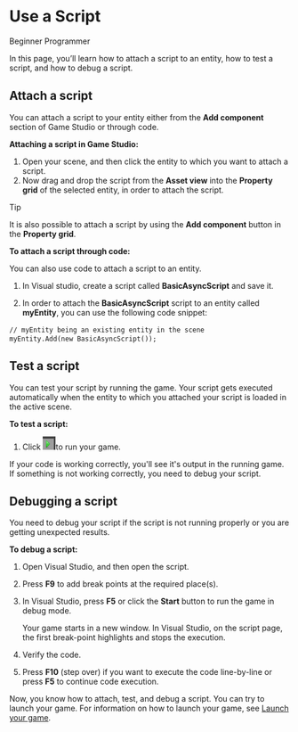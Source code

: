 # Use a Script

<span class="label label-doc-level">Beginner</span>
<span class="label label-doc-audience">Programmer</span>

In this page, you’ll learn how to attach a script to an entity, how to test a script, and how to debug a script.

## Attach a script

You can attach a script to your entity either from the **Add component** section of Game Studio or through code.

**Attaching a script in Game Studio:**

1. Open your scene, and then click the entity to which you want to attach a script.
2. Now drag and drop the script from the **Asset view** into the **Property grid** of the selected entity, in order to attach the script.
   
> [!TIP] 
> It is also possible to attach a script by using the **Add component** button in the **Property grid**.

**To attach a script through code:**

You can also use code to attach a script to an entity.

1. In Visual studio, create a script called **BasicAsyncScript** and save it.

2. In order to attach the **BasicAsyncScript** script to an entity called **myEntity**, you can use the following code snippet:

```Code: 
// myEntity being an existing entity in the scene
myEntity.Add(new BasicAsyncScript());
```

## Test a script

You can test your script by running the game. Your script gets executed automatically when the entity to which you attached your script is loaded in the active scene.

**To test a script:**

1. Click ![Play icon](media/use-a-script-play-icon.png)to run your game.

If your code is working correctly, you'll see it's output in the running game. If something is not working correctly, you need to debug your script.

## Debugging a script

You need to debug your script if the script is not running properly or you are getting unexpected results.

**To debug a script:**

1. Open Visual Studio, and then open the script.

2. Press **F9** to add break points at the required place(s).

3. In Visual Studio, press **F5** or click the **Start** button to run the game in debug mode.

   Your game starts in a new window. In Visual Studio, on the script page, the first break-point highlights and stops the execution.
   
4. Verify the code.
5. Press **F10** (step over) if you want to execute the code line-by-line or press **F5** to continue code execution.

Now, you know how to attach, test, and debug a script. You can try to launch your game. For information on how to launch your game, see [Launch your game](launch-a-game.md).
